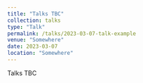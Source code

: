 ```yaml
---
title: "Talks TBC"
collection: talks
type: "Talk"
permalink: /talks/2023-03-07-talk-example
venue: "Somewhere"
date: 2023-03-07
location: "Somewhere"
---
```


Talks TBC
